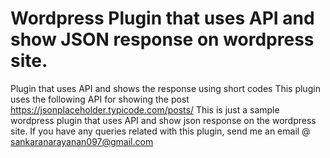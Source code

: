 # Wordpress Plugin that uses API and show JSON response on wordpress site.
Plugin that uses API and shows the response using short codes
This plugin uses the following API for showing the post https://jsonplaceholder.typicode.com/posts/
This is just a sample wordpress plugin that uses API and show json response on the wordpress site.
If you have any queries related with this plugin, send me an email @ sankaranarayanan097@gmail.com
